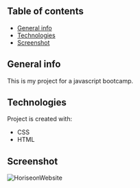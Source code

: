 ## Table of contents
* [General info](#general-info)
* [Technologies](#technologies)
* [Screenshot](#setup)

## General info
This is my project for a javascript bootcamp.
	
## Technologies
Project is created with:
* CSS
* HTML

## Screenshot
![HoriseonWebsite](../assetsimages/screenshot.png?raw=true "Horiseon website launch")


	



